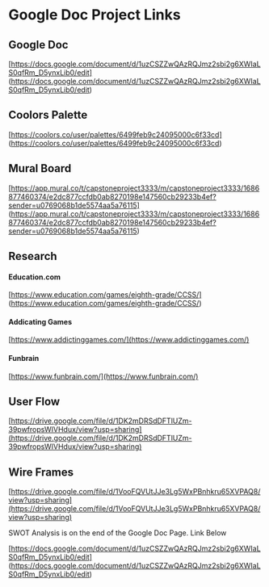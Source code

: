 # Google Doc Project Links

## Google Doc
[https://docs.google.com/document/d/1uzCSZZwQAzRQJmz2sbi2g6XWIaLS0qfRm_D5ynxLib0/edit] (https://docs.google.com/document/d/1uzCSZZwQAzRQJmz2sbi2g6XWIaLS0qfRm_D5ynxLib0/edit)

## Coolors Palette
[https://coolors.co/user/palettes/6499feb9c24095000c6f33cd] (https://coolors.co/user/palettes/6499feb9c24095000c6f33cd)

## Mural Board
[https://app.mural.co/t/capstoneproject3333/m/capstoneproject3333/1686877460374/e2dc877ccfdb0ab8270198e147560cb29233b4ef?sender=u0769068b1de5574aa5a76115] (https://app.mural.co/t/capstoneproject3333/m/capstoneproject3333/1686877460374/e2dc877ccfdb0ab8270198e147560cb29233b4ef?sender=u0769068b1de5574aa5a76115)


## Research
#### Education.com
[https://www.education.com/games/eighth-grade/CCSS/] (https://www.education.com/games/eighth-grade/CCSS/)
#### Addicating Games
[https://www.addictinggames.com/](https://www.addictinggames.com/)
#### Funbrain
[https://www.funbrain.com/](https://www.funbrain.com/)

## User Flow
[https://drive.google.com/file/d/1DK2mDRSdDFTlUZm-39pwfropsWIVHdux/view?usp=sharing](https://drive.google.com/file/d/1DK2mDRSdDFTlUZm-39pwfropsWIVHdux/view?usp=sharing)

## Wire Frames
[https://drive.google.com/file/d/1VooFQVUtJJe3Lg5WxPBnhkru65XVPAQ8/view?usp=sharing](https://drive.google.com/file/d/1VooFQVUtJJe3Lg5WxPBnhkru65XVPAQ8/view?usp=sharing)
 
 <p>SWOT Analysis is on the end of the Google Doc Page. Link Below</p>
 
 [https://docs.google.com/document/d/1uzCSZZwQAzRQJmz2sbi2g6XWIaLS0qfRm_D5ynxLib0/edit] (https://docs.google.com/document/d/1uzCSZZwQAzRQJmz2sbi2g6XWIaLS0qfRm_D5ynxLib0/edit)